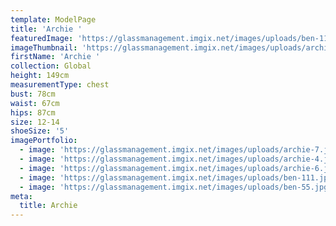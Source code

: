 ```yaml
---
template: ModelPage
title: 'Archie '
featuredImage: 'https://glassmanagement.imgix.net/images/uploads/ben-111.jpg'
imageThumbnail: 'https://glassmanagement.imgix.net/images/uploads/archie-3.jpg'
firstName: 'Archie '
collection: Global
height: 149cm
measurementType: chest
bust: 78cm
waist: 67cm
hips: 87cm
size: 12-14
shoeSize: '5'
imagePortfolio:
  - image: 'https://glassmanagement.imgix.net/images/uploads/archie-7.jpg'
  - image: 'https://glassmanagement.imgix.net/images/uploads/archie-4.jpg'
  - image: 'https://glassmanagement.imgix.net/images/uploads/archie-6.jpg'
  - image: 'https://glassmanagement.imgix.net/images/uploads/ben-111.jpg'
  - image: 'https://glassmanagement.imgix.net/images/uploads/ben-55.jpg'
meta:
  title: Archie
---
```


